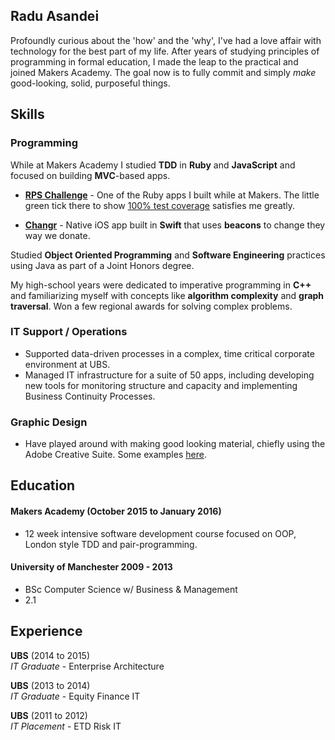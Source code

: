 ## Radu Asandei

Profoundly curious about the 'how' and the 'why', I've had a love affair with technology for the best part of my life. After years of studying principles of programming in formal education, I made the leap to the practical and joined Makers Academy. The goal now is to fully commit and simply *make* good-looking, solid, purposeful things.
## Skills

### Programming
While at Makers Academy I studied __TDD__ in __Ruby__ and __JavaScript__ and focused on building __MVC__-based apps.

 - [__RPS Challenge__](https://github.com/hasulica/rps-challenge.git) - One of the Ruby apps I built while at Makers. The little green tick there to show [100% test coverage](https://coveralls.io/builds/4018561) satisfies me greatly.

 - [__Changr__](https://github.com/hasulica/changr) - Native iOS app built in __Swift__ that uses __beacons__ to change they way we donate.

Studied __Object Oriented Programming__ and __Software Engineering__ practices using Java as part of a Joint Honors degree.

My high-school years were dedicated to imperative programming in __C++__ and familiarizing myself with concepts like __algorithm complexity__ and __graph traversal__. Won a few regional awards for solving complex problems.

### IT Support / Operations

- Supported data-driven processes in a complex, time critical corporate environment at UBS.
- Managed IT infrastructure for a suite of 50 apps, including developing new tools for monitoring structure and capacity and implementing Business Continuity Processes.

### Graphic Design
- Have played around with making good looking material, chiefly using the Adobe Creative Suite.
Some examples [here](https://www.behance.net/gallery/32826643/Random-Work).

## Education

#### Makers Academy (October 2015 to January 2016)

- 12 week intensive software development course focused on OOP, London style TDD and pair-programming.

#### University of Manchester 2009 - 2013

- BSc Computer Science w/ Business & Management
- 2.1

## Experience

**UBS** (2014 to 2015)    
*IT Graduate* - Enterprise Architecture

**UBS** (2013 to 2014)    
*IT Graduate* - Equity Finance IT  

**UBS** (2011 to 2012)   
*IT Placement* - ETD Risk IT
